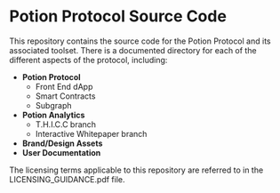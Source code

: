 # Potion Protocol Source Code

This repository contains the source code for the Potion Protocol and its associated toolset. There is a documented directory for each of the different aspects of the protocol, including:
- **Potion Protocol**
    - Front End dApp
    - Smart Contracts
    - Subgraph
- **Potion Analytics**
    - T.H.I.C.C branch
    - Interactive Whitepaper branch
- **Brand/Design Assets**
- **User Documentation**

The licensing terms applicable to this repository are referred to in the LICENSING_GUIDANCE.pdf file.
